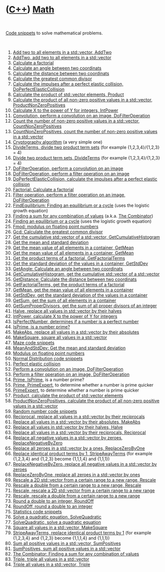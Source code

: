 
 

 

 

 

 

([C++](Cpp.md)) [Math](CppMath.md)
====================================

 

[Code snippets](CppCodeSnippets.md) to solve mathematical problems.

 

1.  [Add two to all elements in a std::vector, AddTwo](CppAddTwo.md)
2.  [AddTwo, add two to all elements in a std::vector](CppAddTwo.md)
3.  [Calculate a factorial](CppFactorial.md)
4.  [Calculate an angle between two coordinats](CppGetAngle.md)
5.  [Calculate the distance between two coordinats](CppGetDistance.md)
6.  [Calculate the greatest common divisor](CppGcd.md)
7.  [Calculate the impulses after a perfect elastic collision,
    DoPerfectElasticCollision](CppDoPerfectElasticCollision.md)
8.  [Calculate the product of std::vector elements,
    Product](CppProduct.md)
9.  [Calculate the product of all non-zero positive values in a
    std::vector,
    ProductNonZeroPositives](CppProductNonZeroPositives.md)
10. [Calculate X to the power of Y for integers,
    IntPower](CppIntPower.md)
11. [Convolution, perform a convolution on an image,
    DoFilterOperation](CppDoFilterOperation.md)
12. [Count the number of non-zero positive values in a std::vector,
    CountNonZeroPositives](CppCountNonZeroPositives.md)
13. [CountNonZeroPositives, count the number of non-zero positive values
    in a std::vector](CppCountNonZeroPositives.md)
14. [Cryptography algorithm](CppCryptography.md) (a very simple one)
15. [DivideTerms, divide two product term sets](CppDivideTerms.md) (for
    example {1,2,3,4}/{1,2,3} = 4)
16. [Divide two product term sets, DivideTerms](CppDivideTerms.md) (for
    example {1,2,3,4}/{1,2,3} = 4)
17. [DoFilterOperation, perform a convolution on an
    image](CppDoFilterOperation.md)
18. [DoFilterOperation, perform a filter operation on an
    image](CppDoFilterOperation.md)
19. [DoPerfectElasticCollision, calculate the impulses after a perfect
    elastic collision](CppDoPerfectElasticCollision.md)
20. [Factorial: Calculate a factorial](CppFactorial.md)
21. [Filter operation, perform a filter operation on an image,
    DoFilterOperation](CppDoFilterOperation.md)
22. [FindEquilibrium: Finding an equilibrium or a
    cycle](CppFindEquilibrium.md) (uses the logistic growth equation)
23. [Finding a sum for any combination of
    values](ToolCombinator.md) (a.k.a. [The
    Combinator](ToolCombinator.md))
24. [Finding an equilibrium or a cycle](CppFindEquilibrium.md) (uses
    the logistic growth equation)
25. [Fmod: modulus on floating point numbers](CppFmod.md)
26. [Gcd: Calculate the greatest common divisor](CppGcd.md)
27. [Get the cumulative std::vector of a std::vector,
    GetCumulativeHistogram](CppGetCumulativeHistogram.md)
28. [Get the mean and standard deviation](CppMeanAndStdDev.md)
29. [Get the mean value of all elements in a container,
    GetMean](CppGetMean.md)
30. [Get the mean value of all elements in a container,
    GetMean](CppGetMean.md)
31. [Get the product terms of a factorial,
    GetFactorialTerms](CppGetFactorialTerms.md)
32. [Get the standard deviation of the values in a container,
    GetStdDev](CppGetStdDev.md)
33. [GetAngle: Calculate an angle between two
    coordinats](CppGetAngle.md)
34. [GetCumulativeHistogram, get the cumulative std::vector of a
    std::vector](CppGetCumulativeHistogram.md)
35. [GetDistance: Calculate the distance between two
    coordinats](CppGetDistance.md)
36. [GetFactorialTerms, get the product terms of a
    factorial](CppGetFactorialTerms.md)
37. [GetMean, get the mean value of all elements in a
    container](CppGetMean.md)
38. [GetStdDev, get the standard deviation of the values in a
    container](CppGetStdDev.md)
39. [GetSum, get the sum of all elements in a container](CppGetSum.md)
40. [GetSumProperDivisors, get the sum of all proper divisors of an
    integer](CppGetSumProperDivisors.md)
41. [Halve, replace all values in std::vector by their
    halves](CppHalve.md)
42. [IntPower, calculate X to the power of Y for
    integers](CppIntPower.md)
43. [IsPerfectNumber, determines if a number is a perfect
    number](CppIsPerfectNumber.md)
44. [IsPrime, is a number prime?](CppIsPrime.md)
45. [MakeAbs, replace all values in a std::vector by their
    absolutes](CppMakeAbs.md)
46. [MakeSquare, square all values in a std::vector](CppMakeSquare.md)
47. [Maze code snippets](CppMaze.md)
48. [MeanAndStdDev: Get the mean and standard
    deviation](CppMeanAndStdDev.md)
49. [Modulus on floating point numbers](CppFmod.md)
50. [Normal Distribution code snippets](CppNormalDistribution.md)
51. [Perfect elastic collision](CppDoPerfectElasticCollision.md)
52. [Perform a convolution on an image,
    DoFilterOperation](CppDoFilterOperation.md)
53. [Perform a filter operation on an image,
    DoFilterOperation](CppDoFilterOperation.md)
54. [Prime, IsPrime](CppIsPrime.md), is a number prime?
55. [Prime, PrimeExpert](CppPrimeExpert.md), to determine whether a
    number is prime quicker
56. [PrimeExpert](CppPrimeExpert.md), to determine whether a number is
    prime quicker
57. [Product, calculate the product of std::vector
    elements](CppProduct.md)
58. [ProductNonZeroPositives, calculate the product of all non-zero
    positive values in a std::vector](CppProductNonZeroPositives.md)
59. [Random number code snippets](CppStdRandomdomNumber.md)
60. [Reciprocal, replace all values in a std::vector by their
    reciprocals](CppReciprocal.md)
61. [Replace all values in a std::vector by their absolutes,
    MakeAbs](CppMakeAbs.md)
62. [Replace all values in std::vector by their halves,
    Halve](CppHalve.md)
63. [Replace all values in a std::vector by their reciprocals,
    Reciprocal](CppReciprocal.md)
64. [Replace all negative values in a std::vector by zeroes,
    ReplaceNegativeByZero](CppReplaceNegativeByZero.md)
65. [Replace all zeroes in a std::vector by a ones,
    ReplaceZeroByOne](CppReplaceZeroByOne.md)
66. [Replace identical product terms by 1,
    StripeAwayTerms](CppStripeAwayTerms.md) (for example {1,2,3,4} and
    {1,2,3} become {1,1,1,4} and {1,1,1})
67. [ReplaceNegativeByZero, replace all negative values in a std::vector
    by zeroes](CppReplaceNegativeByZero.md)
68. [ReplaceZeroByOne, replace all zeroes in a std::vector by
    ones](CppReplaceZeroByOne.md)
69. [Rescale a 2D std::vector from a certain range to a new range,
    Rescale](CppRescale.md)
70. [Rescale a double from a certain range to a new range,
    Rescale](CppRescale.md)
71. [Rescale, rescale a 2D std::vector from a certain range to a new
    range](CppRescale.md)
72. [Rescale, rescale a double from a certain range to a new
    range](CppRescale.md)
73. [Round a double to an integer, RoundOff](CppRoundOff.md)
74. [RoundOff, round a double to an integer](CppRoundOff.md)
75. [Statistics code snippets](CppStatistics.md)
76. [Solve a quadratic equation, SolveQuadratic](CppSolveQuadratic.md)
77. [SolveQuadratic, solve a quadratic equation](CppSolveQuadratic.md)
78. [Square all values in a std::vector, MakeSquare](CppMakeSquare.md)
79. [StripeAwayTerms, replace identical product terms by
    1](CppStripeAwayTerms.md) (for example {1,2,3,4} and {1,2,3} become
    {1,1,1,4} and {1,1,1})
80. [Sum all positive values in a std::vector,
    SumPositives](CppSumPositives.md)
81. [SumPositives, sum all positive values in a
    std::vector](CppSumPositives.md)
82. [The Combinator: Finding a sum for any combination of
    values](ToolCombinator.md)
83. [Triple, triple all values in a std::vector](CppTriple.md)
84. [Triple all values in a std::vector, Triple](CppTriple.md)

 

 

 

 

 

 

